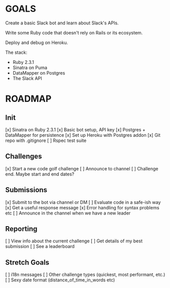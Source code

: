 # GOALS

Create a basic Slack bot and learn about Slack's APIs.

Write some Ruby code that doesn't rely on Rails or its ecosystem.

Deploy and debug on Heroku.

The stack:
 * Ruby 2.3.1
 * Sinatra on Puma
 * DataMapper on Postgres
 * The Slack API

# ROADMAP

## Init

[x] Sinatra on Ruby 2.3.1
[x] Basic bot setup, API key
[x] Postgres + DataMapper for persistence
[x] Set up Heroku with Postgres addon
[x] Git repo with .gitignore
[ ] Rspec test suite

## Challenges

[x] Start a new code golf challenge
[ ] Announce to channel
[ ] Challenge end.  Maybe start and end dates?

## Submissions

[x] Submit to the bot via channel or DM
[ ] Evaluate code in a safe-ish way
[x] Get a useful response message
[x] Error handling for syntax problems etc
[ ] Announce in the channel when we have a new leader

## Reporting

[ ] View info about the current challenge
[ ] Get details of my best submission
[ ] See a leaderboard

## Stretch Goals

[ ] i18n messages
[ ] Other challenge types (quickest, most performant, etc.)
[ ] Sexy date format (distance_of_time_in_words etc)
